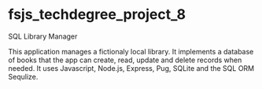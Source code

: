 # fsjs_techdegree_project_8
SQL Library Manager

This application manages a fictionaly local library. It implements a database of books that the app can create, read, update and delete records when needed. It uses Javascript, Node.js, Express, Pug, SQLite and the SQL ORM Sequlize.